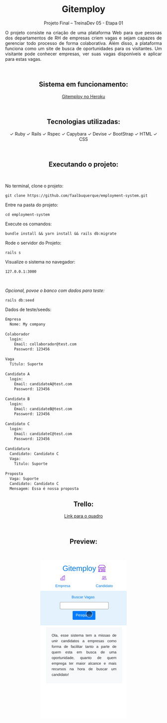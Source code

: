 <h1 align="center"> Gitemploy </h1>

<p align="center"> Projeto Final – TreinaDev 05 - Etapa 01</p>

<p align="justify">
  O projeto consiste na criação de uma plataforma Web para que pessoas dos
  departamentos de RH de empresas criem vagas e sejam capazes de gerenciar todo processo
  de forma colaborativa. Além disso, a plataforma funciona como um site de busca de
  oportunidades para os visitantes. Um visitante pode conhecer empresas, ver suas vagas
  disponíveis e aplicar para estas vagas.
</p>
<br>

<h2 align="center"> Sistema em funcionamento: </h2>

<p align="center">
  <a  href="https://gitemploy.herokuapp.com/"  >
    Gitemploy no Heroku
  </a>
<p>
<br>

<h2 align="center"> Tecnologias utilizadas: </h2>
<p align="center">
&#10003; Ruby 
&#10003; Rails 
&#10003; Rspec
&#10003; Capybara
&#10003; Devise
&#10003; BootStrap
&#10003; HTML
&#10003; CSS
</p>

<br>
<h2 align="center"> Executando o projeto: </h2>
<br>

No terminal, clone o projeto:
```
git clone https://github.com/faalbuquerque/employment-system.git
```

Entre na pasta do projeto:
```
cd employment-system
```

Execute os comandos:
```
bundle install && yarn install && rails db:migrate
```

Rode o servidor do Projeto:
```
rails s
```

Visualize o sistema no navegador:
```
127.0.0.1:3000
```
<br>

*Opcional, povoe o banco com dados para teste:*
```
rails db:seed
```

Dados de teste/seeds:
```
Empresa
  Nome: My company

Colaborador
  login:
    Email: collaborador@test.com
    Password: 123456

Vaga
  Titulo: Suporte

Candidato A
  login:
    Email: candidateA@test.com
    Password: 123456

Candidato B
  login:
    Email: candidateB@test.com
    Password: 123456

Candidato C
  login:
    Email: candidateC@test.com
    Password: 123456

Candidatura
  Candidato: Candidato C
  Vaga: 
    Titulo: Suporte

Proposta
  Vaga: Suporte
  Candidato: Candidato C
  Mensagem: Essa é nossa proposta

```
<h2 align="center"> Trello: </h2>

<p align="center">
  <a  href="https://trello.com/b/oLBbFXkQ/employment-system"  >
    Link para o quadro
  </a>
<p>
<br>

<h2 align="center"> Preview: </h2>
<br>
<div align="center">

  ![gif_do_projeto](git_images/gifs/screen.gif)

<div>

